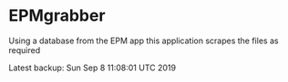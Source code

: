 # EPMgrabber
Using a database from the EPM app this application scrapes the files as required


Latest backup: Sun Sep 8 11:08:01 UTC 2019
